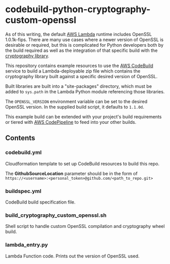 # codebuild-python-cryptography-custom-openssl
As of this writing, the default [AWS Lambda][2] runtime includes OpenSSL 1.0.1k-fips.  There
are many use cases where a newer version of OpenSSL is desirable or required, but this is
complicated for Python developers both by the build required as well as the integration of
that specific build with the [cryptography library][1].

This repository contains example resources to use the [AWS CodeBuild][3] service to build a
Lambda-deployable zip file which contains the cryptography library built against a specific
desired version of OpenSSL.

Built libraries are built into a "site-packages" directory, which must be added to `sys.path`
in the Lambda Python module referencing those libraries.

The `OPENSSL_VERSION` environment variable can be set to the desired OpenSSL version.  In the
supplied build script, it defaults to `1.1.0d`.

This example build can be extended with your project's build requirements or tiered with [AWS
CodePipeline][4] to feed into your other builds.

## Contents

### codebuild.yml
Cloudformation template to set up CodeBuild resources to build this repo.

The __GithubSourceLocation__ parameter should be in the form of `https://<username>:<personal_token>@github.com/<path_to_repo.git>`

### buildspec.yml
CodeBuild build specification file.

### build_cryptography_custom_openssl.sh
Shell script to handle custom OpenSSL compilation and cryptography wheel build.

### lambda_entry.py
Lambda Function code.  Prints out the version of OpenSSL used.

[1]: https://cryptography.io/
[2]: https://aws.amazon.com/lambda/
[3]: https://aws.amazon.com/codebuild/
[4]: https://aws.amazon.com/codepipeline/